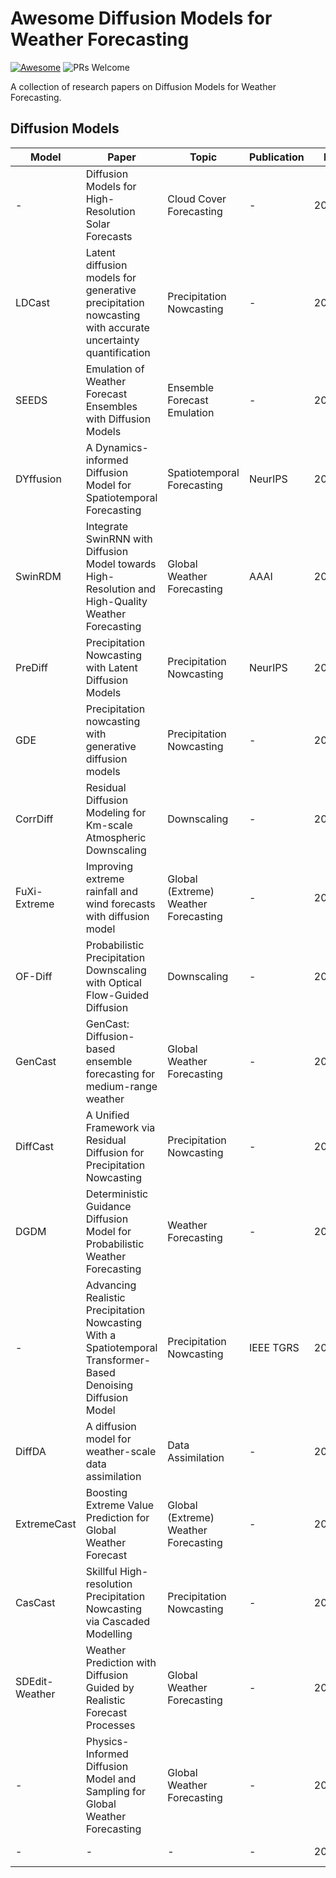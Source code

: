 # Awesome Diffusion Models for Weather Forecasting 
[![Awesome](https://cdn.rawgit.com/sindresorhus/awesome/d7305f38d29fed78fa85652e3a63e154dd8e8829/media/badge.svg)](https://github.com/hoonerg/Awesome-Diffusion-Models-for-Weather-Forecasting) ![PRs Welcome](https://img.shields.io/badge/PRs-Welcome-green) 

A collection of research papers on Diffusion Models for Weather Forecasting.

## Diffusion Models
| Model              | Paper                      | Topic                      | Publication    | Date     | Links                                         |
| ------------------ | -------------------------- | -------------------------- | -------------- | -------- | --------------------------------------------- |
| -            | Diffusion Models for High-Resolution Solar Forecasts | Cloud Cover Forecasting | - | 2023.02  | [[paper]](https://arxiv.org/pdf/2302.00170v1.pdf)   |
| LDCast            | Latent diffusion models for generative precipitation nowcasting with accurate uncertainty quantification | Precipitation Nowcasting | - | 2023.04  | [[paper]](https://arxiv.org/pdf/2304.12891.pdf) [[code]](https://github.com/MeteoSwiss/ldcast)  |
| SEEDS            | Emulation of Weather Forecast Ensembles with Diffusion Models | Ensemble Forecast Emulation | - | 2023.06  | [[paper]](https://arxiv.org/pdf/2306.14066.pdf)  |
| DYffusion | A Dynamics-informed Diffusion Model for Spatiotemporal Forecasting | Spatiotemporal Forecasting | NeurIPS | 2023.06  | [[paper]](https://arxiv.org/pdf/2306.01984.pdf) [[code]](https://github.com/Rose-STL-Lab/dyffusion)  |
| SwinRDM            |  Integrate SwinRNN with Diffusion Model towards High-Resolution and High-Quality Weather Forecasting | Global Weather Forecasting | AAAI | 2023.06  | [[paper]](https://arxiv.org/pdf/2306.03110.pdf)  |
| PreDiff            |  Precipitation Nowcasting with Latent Diffusion Models | Precipitation Nowcasting | NeurIPS | 2023.07  | [[paper]](https://arxiv.org/pdf/2307.10422.pdf) [[code]](https://github.com/gaozhihan/PreDiff)  |
| GDE            | Precipitation nowcasting with generative diffusion models | Precipitation Nowcasting | - | 2023.08  | [[paper]](https://arxiv.org/pdf/2308.06733.pdf) [[code]](https://github.com/fmerizzi/Precipitation-nowcasting-with-generative-diffusion-models)  |
| CorrDiff            | Residual Diffusion Modeling for Km-scale Atmospheric Downscaling | Downscaling | - | 2023.10  | [[paper]](https://arxiv.org/pdf/2309.15214.pdf) |
| FuXi-Extreme | Improving extreme rainfall and wind forecasts with diffusion model | Global (Extreme) Weather Forecasting | - | 2023.10  | [[paper]](https://arxiv.org/pdf/2310.19822.pdf) |
| OF-Diff            | Probabilistic Precipitation Downscaling with Optical Flow-Guided Diffusion | Downscaling | - | 2023.11  | [[paper]](https://arxiv.org/pdf/2312.06071.pdf) |
| GenCast            | GenCast: Diffusion-based ensemble forecasting for medium-range weather | Global Weather Forecasting | - | 2023.12  | [[paper]](https://arxiv.org/pdf/2312.15796)   |
| DiffCast            | A Unified Framework via Residual Diffusion for Precipitation Nowcasting | Precipitation Nowcasting | - | 2023.12  | [[paper]](https://arxiv.org/pdf/2312.06734.pdf) |
| DGDM            | Deterministic Guidance Diffusion Model for Probabilistic Weather Forecasting | Weather Forecasting | - | 2023.12  | [[paper]](https://arxiv.org/pdf/2312.02819.pdf) [[code]](https://github.com/DongGeun-Yoon/DGDM?tab=readme-ov-file)  |
| - | Advancing Realistic Precipitation Nowcasting With a Spatiotemporal Transformer-Based Denoising Diffusion Model | Precipitation Nowcasting | IEEE TGRS | 2024.01  | [[paper]](https://ieeexplore.ieee.org/abstract/document/10403855)  |
| DiffDA            | A diffusion model for weather-scale data assimilation | Data Assimilation | - | 2024.01  | [[paper]](https://arxiv.org/pdf/2401.05932.pdf)  |
| ExtremeCast | Boosting Extreme Value Prediction for Global Weather Forecast | Global (Extreme) Weather Forecasting | - | 2024.02  | [[paper]](https://arxiv.org/pdf/2402.01295.pdf)  |
| CasCast            | Skillful High-resolution Precipitation Nowcasting via Cascaded Modelling | Precipitation Nowcasting | - | 2024.02  | [[paper]](https://arxiv.org/pdf/2402.04290.pdf)  |
| SDEdit-Weather            | Weather Prediction with Diffusion Guided by Realistic Forecast Processes | Global Weather Forecasting | - | 2024.02  | [[paper]](https://arxiv.org/pdf/2402.06666.pdf)  |
| - | Physics-Informed Diffusion Model and Sampling for Global Weather Forecasting | Global Weather Forecasting | - | 2024.03  | [[paper]](https://doi.org/10.5194/egusphere-egu24-13882)  |
| - | - | - | - | 2024.02  | [[paper]]() [[code]]()  |
